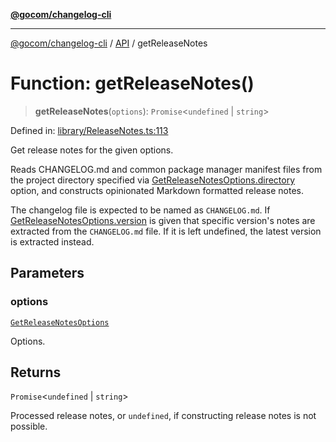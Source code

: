 [**@gocom/changelog-cli**](../README.md)

***

[@gocom/changelog-cli](../README.md) / [API](../Public/API.md) / getReleaseNotes

# Function: getReleaseNotes()

> **getReleaseNotes**(`options`): `Promise`\<`undefined` \| `string`\>

Defined in: [library/ReleaseNotes.ts:113](https://github.com/gocom/changelog-cli/blob/53aadc68571fc685b4a39d2e76611072cc34f819/src/library/ReleaseNotes.ts#L113)

Get release notes for the given options.

Reads CHANGELOG.md and common package manager manifest files from the project directory specified
via [GetReleaseNotesOptions.directory](../Options/API.GetReleaseNotesOptions.md#directory) option, and constructs opinionated Markdown formatted
release notes.

The changelog file is expected to be named as `CHANGELOG.md`. If [GetReleaseNotesOptions.version](../Options/API.GetReleaseNotesOptions.md#version) is given
that specific version's notes are extracted from the `CHANGELOG.md` file. If it is left undefined, the latest
version is extracted instead.

## Parameters

### options

[`GetReleaseNotesOptions`](../Options/API.GetReleaseNotesOptions.md)

Options.

## Returns

`Promise`\<`undefined` \| `string`\>

Processed release notes, or `undefined`, if constructing release notes is not possible.
